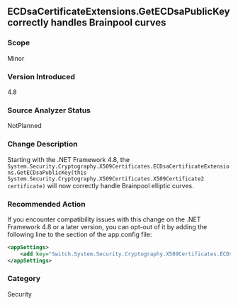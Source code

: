 ## ECDsaCertificateExtensions.GetECDsaPublicKey correctly handles Brainpool curves

### Scope
Minor

### Version Introduced
4.8

### Source Analyzer Status
NotPlanned

### Change Description
Starting with the .NET Framework 4.8, the `System.Security.Cryptography.X509Certificates.ECDsaCertificateExtensions.GetECDsaPublicKey(this System.Security.Cryptography.X509Certificates.X509Certificate2 certificate)` will now correctly handle Brainpool elliptic curves.

### Recommended Action
If you encounter compatibility issues with this change on the .NET Framework 4.8 or a later version, you can opt-out of it by adding the following line to the <runtime> section of the app.config file:

```xml
<appSettings>
    <add key="Switch.System.Security.Cryptography.X509Certificates.ECDsaCertificateExtensions.UseLegacyPublicKeyReader" value="true" />
</appSettings>
```

### Category
Security
